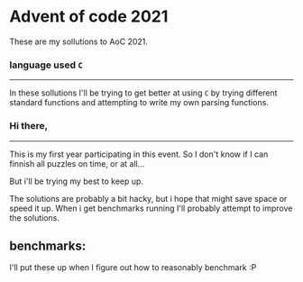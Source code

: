 # Advent of code 2021
These are my sollutions to AoC 2021.
### language used ```C```
___
In these sollutions I'll be trying to get better at using ```C```  by trying different standard functions and attempting to write my own parsing functions.


### Hi there,
___
This is my first year participating in this event.
So I don't know if I can finnish all puzzles on time, or at all...

But i'll be trying my best to keep up.

The solutions are probably a bit hacky, but i hope that might save space or speed it up.
When i get benchmarks running I'll probably attempt to improve the solutions.

## benchmarks:
I'll put these up when I figure out how to reasonably benchmark :P